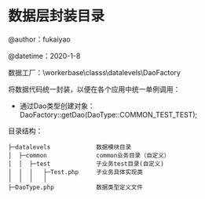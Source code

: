 # 数据层封装目录
@author：fukaiyao

@datetime：2020-1-8

数据工厂：\workerbase\classs\datalevels\DaoFactory

将数据代码统一封装，以便在各个应用中统一单例调用：

* 通过Dao类型创建对象：
DaoFactory::getDao(DaoType::COMMON_TEST_TEST);

目录结构：
```code
├─datalevels             数据模块目录
│  ├─common              common业务目录（自定义）
│  │  ├─test             子业务test目录(自定义)
│  │  │   ├─Test.php     子业务具体实现类
│  │  │   │   
├─DaoType.php            数据类型定义文件
```


